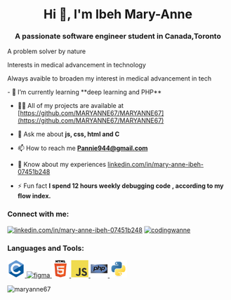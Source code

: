 <h1 align="center">Hi 👋, I'm Ibeh Mary-Anne</h1>
<h3 align="center">A passionate software engineer student in Canada,Toronto </h3>
<p>A problem solver by nature </p>
<p>Interests in medical advancement in technology</p>
<p> Always avaible to broaden my interest in medical advancement in tech </p>
- 🌱 I’m currently learning **deep learning and PHP**

- 👨‍💻 All of my projects are available at [https://github.com/MARYANNE67/MARYANNE67](https://github.com/MARYANNE67/MARYANNE67)

- 💬 Ask me about **js, css, html and C**

- 📫 How to reach me **Pannie944@gmail.com**

- 📄 Know about my experiences [linkedin.com/in/mary-anne-ibeh-07451b248](linkedin.com/in/mary-anne-ibeh-07451b248)

- ⚡ Fun fact **I spend 12 hours weekly debugging code , according to my flow index.**

<h3 align="left">Connect with me:</h3>
<p align="left">
<a href="https://linkedin.com/in/linkedin.com/in/mary-anne-ibeh-07451b248" target="blank"><img align="center" src="https://raw.githubusercontent.com/rahuldkjain/github-profile-readme-generator/master/src/images/icons/Social/linked-in-alt.svg" alt="linkedin.com/in/mary-anne-ibeh-07451b248" height="30" width="40" /></a>
<a href="https://stackoverflow.com/users/codingwanne" target="blank"><img align="center" src="https://raw.githubusercontent.com/rahuldkjain/github-profile-readme-generator/master/src/images/icons/Social/stack-overflow.svg" alt="codingwanne" height="30" width="40" /></a>
</p>

<h3 align="left">Languages and Tools:</h3>
<p align="left"> <a href="https://www.cprogramming.com/" target="_blank" rel="noreferrer"> <img src="https://raw.githubusercontent.com/devicons/devicon/master/icons/c/c-original.svg" alt="c" width="40" height="40"/> </a> <a href="https://www.figma.com/" target="_blank" rel="noreferrer"> <img src="https://www.vectorlogo.zone/logos/figma/figma-icon.svg" alt="figma" width="40" height="40"/> </a> <a href="https://www.w3.org/html/" target="_blank" rel="noreferrer"> <img src="https://raw.githubusercontent.com/devicons/devicon/master/icons/html5/html5-original-wordmark.svg" alt="html5" width="40" height="40"/> </a> <a href="https://developer.mozilla.org/en-US/docs/Web/JavaScript" target="_blank" rel="noreferrer"> <img src="https://raw.githubusercontent.com/devicons/devicon/master/icons/javascript/javascript-original.svg" alt="javascript" width="40" height="40"/> </a> <a href="https://www.php.net" target="_blank" rel="noreferrer"> <img src="https://raw.githubusercontent.com/devicons/devicon/master/icons/php/php-original.svg" alt="php" width="40" height="40"/> </a> <a href="https://www.python.org" target="_blank" rel="noreferrer"> <img src="https://raw.githubusercontent.com/devicons/devicon/master/icons/python/python-original.svg" alt="python" width="40" height="40"/> </a> </p>

<p><img align="center" src="https://github-readme-stats.vercel.app/api/top-langs?username=maryanne67&show_icons=true&locale=en&layout=compact" alt="maryanne67" /></p>


